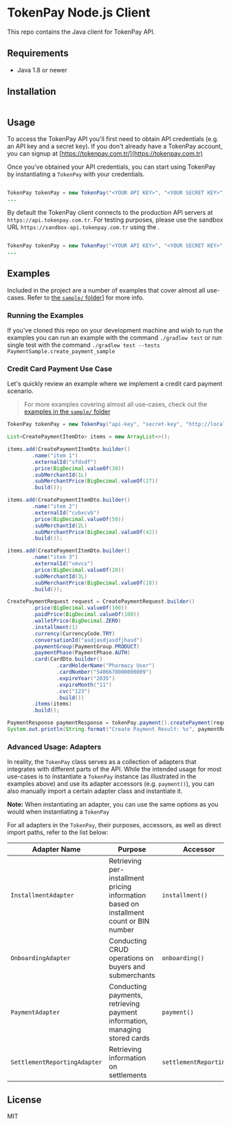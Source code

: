 # TokenPay Node.js Client
This repo contains the Java client for TokenPay API.

## Requirements
- Java 1.8 or newer

## Installation
```bash

```

## Usage
To access the TokenPay API you'll first need to obtain API credentials (e.g. an API key and a secret key). If you don't already have a TokenPay account, you can signup at [https://tokenpay.com.tr/](https://tokenpay.com.tr)

Once you've obtained your API credentials, you can start using TokenPay by instantiating a `TokenPay` with your credentials.

```java

TokenPay tokenPay = new TokenPay("<YOUR API KEY>", "<YOUR SECRET KEY>");
...

```

By default the TokenPay client connects to the production API servers at `https://api.tokenpay.com.tr`. For testing purposes, please use the sandbox URL `https://sandbox-api.tokenpay.com.tr` using the .

```java

TokenPay tokenPay = new TokenPay("<YOUR API KEY>", "<YOUR SECRET KEY>", "https://sandbox-api.tokenpay.com.tr");
...

```

## Examples
Included in the project are a number of examples that cover almost all use-cases. Refer to [the `sample/` folder](./src/test/java/tr/com/tokenpay/sample)] for more info.

### Running the Examples
If you've cloned this repo on your development machine and wish to run the examples you can run an example with the command `./gradlew test` or run single test with the command `./gradlew test --tests PaymentSample.create_payment_sample`

### Credit Card Payment Use Case
Let's quickly review an example where we implement a credit card payment scenario.

> For more examples covering almost all use-cases, check out the [examples in the `sample/` folder](./src/test/java/tr/com/tokenpay/sample)

```java
TokenPay tokenPay = new TokenPay("api-key", "secret-key", "http://localhost:8000");

List<CreatePaymentItemDto> items = new ArrayList<>();

items.add(CreatePaymentItemDto.builder()
        .name("item 1")
        .externalId("sfdsdf")
        .price(BigDecimal.valueOf(30))
        .subMerchantId(1L)
        .subMerchantPrice(BigDecimal.valueOf(27))
        .build());

items.add(CreatePaymentItemDto.builder()
        .name("item 2")
        .externalId("cvbxcvb")
        .price(BigDecimal.valueOf(50))
        .subMerchantId(2L)
        .subMerchantPrice(BigDecimal.valueOf(42))
        .build());

items.add(CreatePaymentItemDto.builder()
        .name("item 3")
        .externalId("vmvcx")
        .price(BigDecimal.valueOf(20))
        .subMerchantId(3L)
        .subMerchantPrice(BigDecimal.valueOf(18))
        .build());

CreatePaymentRequest request = CreatePaymentRequest.builder()
        .price(BigDecimal.valueOf(100))
        .paidPrice(BigDecimal.valueOf(100))
        .walletPrice(BigDecimal.ZERO)
        .installment(1)
        .currency(CurrencyCode.TRY)
        .conversationId("asdjasdjasdfjhasd")
        .paymentGroup(PaymentGroup.PRODUCT)
        .paymentPhase(PaymentPhase.AUTH)
        .card(CardDto.builder()
                .cardHolderName("Pharmacy User")
                .cardNumber("5406670000000009")
                .expireYear("2035")
                .expireMonth("11")
                .cvc("123")
                .build())
        .items(items)
        .build();

PaymentResponse paymentResponse = tokenPay.payment().createPayment(request);
System.out.println(String.format("Create Payment Result: %s", paymentResponse));
```

### Advanced Usage: Adapters
In reality, the `TokenPay` class serves as a collection of adapters that integrates with different parts of the API. While the intended usage for most use-cases is to instantiate a `TokenPay` instance (as illustrated in the examples above) and use its adapter accessors (e.g. `payment()`), you can also manually import a certain adapter class and instantiate it.

**Note:** When instantiating an adapter, you can use the same options as you would when instantiating a `TokenPay`

For all adapters in the `TokenPay`, their purposes, accessors, as well as direct import paths, refer to the list below:

| Adapter Name | Purpose | Accessor |
|--------------|---------|----------|
| `InstallmentAdapter` | Retrieving per-installment pricing information based on installment count or BIN number | `installment()` |
| `OnboardingAdapter` | Conducting CRUD operations on buyers and submerchants | `onboarding()` |
| `PaymentAdapter` | Conducting payments, retrieving payment information, managing stored cards | `payment()` |
| `SettlementReportingAdapter` | Retrieving information on settlements | `settlementReporting()` |

## License
MIT
